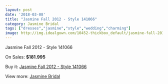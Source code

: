 ```yaml
---
layout: post
date: '2018-03-08'
title: "Jasmine Fall 2012 - Style 141066"
category: Jasmine Bridal
tags: ["dresses","jasmine","style","wedding","charming"]
image: http://img.idealgown.com/10452-thickbox_default/jasmine-fall-2012-style-141066.jpg
---
```

Jasmine Fall 2012 - Style 141066

On Sales: **$181.995**
<a href="https://www.idealgown.com/en/jasmine-bridal/4299-jasmine-fall-2012-style-141066.html"><amp-img layout="responsive" width="600" height="600" src="//img.idealgown.com/10452-thickbox_default/jasmine-fall-2012-style-141066.jpg" alt="Jasmine Fall 2012 - Style 141066 0" /></a>
<a href="https://www.idealgown.com/en/jasmine-bridal/4299-jasmine-fall-2012-style-141066.html"><amp-img layout="responsive" width="600" height="600" src="//img.idealgown.com/10453-thickbox_default/jasmine-fall-2012-style-141066.jpg" alt="Jasmine Fall 2012 - Style 141066 1" /></a>

Buy it: [Jasmine Fall 2012 - Style 141066](https://www.idealgown.com/en/jasmine-bridal/4299-jasmine-fall-2012-style-141066.html "Jasmine Fall 2012 - Style 141066")

View more: [Jasmine Bridal](https://www.idealgown.com/en/50-jasmine-bridal "Jasmine Bridal")